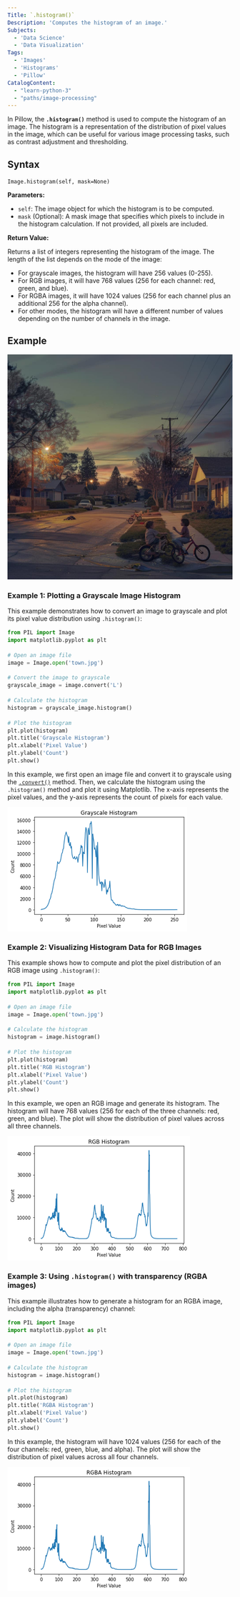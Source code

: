 ```yaml
---
Title: `.histogram()`
Description: 'Computes the histogram of an image.'
Subjects:
  - 'Data Science'
  - 'Data Visualization'
Tags:
  - 'Images'
  - 'Histograms'
  - 'Pillow'
CatalogContent:
  - "learn-python-3"
  - "paths/image-processing"
---
```


In Pillow, the **`.histogram()`** method is used to compute the histogram of an image. The histogram is a representation of the distribution of pixel values in the image, which can be useful for various image processing tasks, such as contrast adjustment and thresholding.

## Syntax

```pseudo
Image.histogram(self, mask=None)
```

**Parameters:**

- `self`: The image object for which the histogram is to be computed.
- `mask` (Optional): A mask image that specifies which pixels to include in the histogram calculation. If not provided, all pixels are included.

**Return Value:**

Returns a list of integers representing the histogram of the image. The length of the list depends on the mode of the image:

- For grayscale images, the histogram will have 256 values (0-255).
- For RGB images, it will have 768 values (256 for each channel: red, green, and blue).
- For RGBA images, it will have 1024 values (256 for each channel plus an additional 256 for the alpha channel).
- For other modes, the histogram will have a different number of values depending on the number of channels in the image.

## Example

![image file](media/pillow-image-file-town.jpg)

### Example 1: Plotting a Grayscale Image Histogram

This example demonstrates how to convert an image to grayscale and plot its pixel value distribution using `.histogram()`:

```py
from PIL import Image
import matplotlib.pyplot as plt

# Open an image file
image = Image.open('town.jpg')

# Convert the image to grayscale
grayscale_image = image.convert('L')

# Calculate the histogram
histogram = grayscale_image.histogram()

# Plot the histogram
plt.plot(histogram)
plt.title('Grayscale Histogram')
plt.xlabel('Pixel Value')
plt.ylabel('Count')
plt.show()
```

In this example, we first open an image file and convert it to grayscale using the [`.convert()`](https://www.codecademy.com/resources/docs/pillow/image/convert) method. Then, we calculate the histogram using the `.histogram()` method and plot it using Matplotlib. The x-axis represents the pixel values, and the y-axis represents the count of pixels for each value.

![output image](media/pillow-grayscale-histogram.png)

### Example 2: Visualizing Histogram Data for RGB Images

This example shows how to compute and plot the pixel distribution of an RGB image using `.histogram()`:

```py
from PIL import Image
import matplotlib.pyplot as plt

# Open an image file
image = Image.open('town.jpg')

# Calculate the histogram
histogram = image.histogram()

# Plot the histogram
plt.plot(histogram)
plt.title('RGB Histogram')
plt.xlabel('Pixel Value')
plt.ylabel('Count')
plt.show()
```

In this example, we open an RGB image and generate its histogram. The histogram will have 768 values (256 for each of the three channels: red, green, and blue). The plot will show the distribution of pixel values across all three channels.

![output image](media/pillow-rgb-histogram.png)

### Example 3: Using `.histogram()` with transparency (RGBA images)

This example illustrates how to generate a histogram for an RGBA image, including the alpha (transparency) channel:

```py
from PIL import Image
import matplotlib.pyplot as plt

# Open an image file
image = Image.open('town.jpg')

# Calculate the histogram
histogram = image.histogram()

# Plot the histogram
plt.plot(histogram)
plt.title('RGBA Histogram')
plt.xlabel('Pixel Value')
plt.ylabel('Count')
plt.show()
```

In this example, the histogram will have 1024 values (256 for each of the four channels: red, green, blue, and alpha). The plot will show the distribution of pixel values across all four channels.

![output image](media/pillow-rgba-histogram.png)
